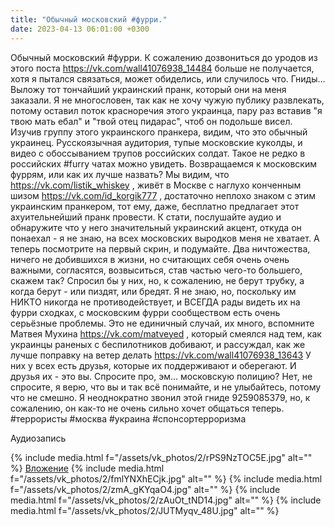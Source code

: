 ```yaml
---
title: "Обычный московский #фурри."
date: 2023-04-13 06:01:00 +0300
---
```


Обычный московский #фурри.
К сожалению дозвониться до уродов из этого поста https://vk.com/wall41076938_14484 больше не получается, хотя я пытался связаться, может обиделись, или случилось что. Гниды...
Выложу тот тончайший украинский пранк, который они на меня заказали. Я не многословен, так как не хочу чужую публику развлекать, потому оставил поток красноречия этого украинца, пару раз вставив "я твою мать ебал" и "твой отец пидарас", чтоб он подольше висел.
Изучив группу этого украинского пранкера, видим, что это обычный украинец. Русскоязычная аудитория, тупые московские куколды, и видео с обоссыванием трупов российских солдат. Такое не редко в российских #furry чатах можно увидеть.
Возвращаемся к московским фуррям, или как их лучше назвать? Мы видим, что https://vk.com/listik_whiskey , живёт в Москве с наглухо конченным шизом https://vk.com/id_korgik777 , достаточно неплохо знаком с этим украинским пранкером, тот ему, даже, бесплатно предлагает этот ахуительнейший пранк провести. К стати, послушайте аудио и обнаружите что у него значительный украинский акцент, откуда он понаехал - я не знаю, на всех московских выродков меня не хватает.
А теперь посмотрите на первый скрин, и подумайте. Два ничтожества, ничего не добившихся в жизни, но считающих себя очень очень важными, согласятся, возвыситься, став частью чего-то большего, скажем так?
Спросил бы у них, но, к сожалению, не берут трубку, а когда берут - или пиздят, или бредят.
Я не знаю, но, поскольку им НИКТО никогда не противодействует, и ВСЕГДА рады видеть их на фурри сходках, с московским фурри сообществом есть очень серьёзные проблемы.
Это не единичный случай, их много, вспомните Матвея Мухина https://vk.com/matveyed , который смеялся над тем, как украинцы раненых с беспилотников добивают, и рассуждал, как же лучше поправку на ветер делать https://vk.com/wall41076938_13643
У них у всех есть друзья, которые их поддерживают и оберегают. И друзья их - это вы.
Спросите про, эм... московскую полицию? Нет, не спросите, я верю, что вы и так всё понимайте, и не улыбайтесь, потому что не смешно.
Я неоднократно звонил этой гниде 9259085379, но, к сожалению, он как-то не очень сильно хочет общаться теперь.
#террористы #москва #украина #спонсортерроризма


Аудиозапись

{% include media.html f="/assets/vk_photos/2/rPS9NzTOC5E.jpg" alt="" %}
[Вложение](https://vk.com/video41076938_456239602)
{% include media.html f="/assets/vk_photos/2/fmlYNXhECjk.jpg" alt="" %}
{% include media.html f="/assets/vk_photos/2/zmA_gKYqaO4.jpg" alt="" %}
{% include media.html f="/assets/vk_photos/2/zAuOt_tND14.jpg" alt="" %}
{% include media.html f="/assets/vk_photos/2/JUTMyqv_48U.jpg" alt="" %}
